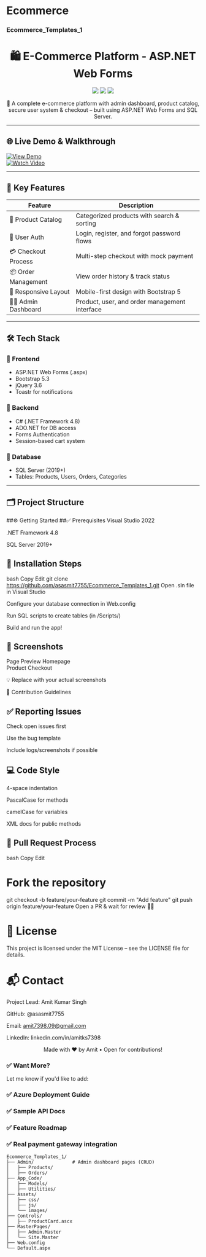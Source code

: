# Ecommerce
### Ecommerce_Templates_1

<h1 align="center">🛍️ E-Commerce Platform - ASP.NET Web Forms</h1>

<p align="center">
  <img src="https://img.shields.io/badge/ASP.NET-Web_Forms-blue" />
  <img src="https://img.shields.io/badge/License-MIT-green" />
  <img src="https://img.shields.io/github/last-commit/asasmit7755/Ecommerce_Templates_1" />
</p>

<p align="center">
  🚀 A complete e-commerce platform with admin dashboard, product catalog, secure user system & checkout – built using ASP.NET Web Forms and SQL Server.
</p>

---

## 🌐 Live Demo & Walkthrough

[![View Demo](https://img.shields.io/badge/View-Demo-brightgreen)](https://yourdemo.link)  
[![Watch Video](https://img.shields.io/badge/Watch-Video_Tutorial-red)](https://youtube.com/yourdemo)

---

## 📌 Key Features

| Feature              | Description                                          |
|----------------------|------------------------------------------------------|
| 🛒 Product Catalog    | Categorized products with search & sorting          |
| 🔐 User Auth          | Login, register, and forgot password flows          |
| 💳 Checkout Process   | Multi-step checkout with mock payment               |
| 📦 Order Management   | View order history & track status                   |
| 📱 Responsive Layout  | Mobile-first design with Bootstrap 5                |
| 🧑‍💻 Admin Dashboard    | Product, user, and order management interface        |

---

## 🛠 Tech Stack

### 🔷 Frontend
- ASP.NET Web Forms (.aspx)
- Bootstrap 5.3
- jQuery 3.6
- Toastr for notifications

### 🔶 Backend
- C# (.NET Framework 4.8)
- ADO.NET for DB access
- Forms Authentication
- Session-based cart system

### 🧩 Database
- SQL Server (2019+)
- Tables: Products, Users, Orders, Categories

---

## 🗂 Project Structure

##⚙️ Getting Started
##✅ Prerequisites
Visual Studio 2022

.NET Framework 4.8

SQL Server 2019+

## 🚀 Installation Steps
bash
Copy
Edit
git clone https://github.com/asasmit7755/Ecommerce_Templates_1.git
Open .sln file in Visual Studio

Configure your database connection in Web.config

Run SQL scripts to create tables (in /Scripts/)

Build and run the app!

## 📸 Screenshots
Page	Preview
Homepage	
Product	
Checkout	

💡 Replace with your actual screenshots

🤝 Contribution Guidelines
## ✅ Reporting Issues
Check open issues first

Use the bug template

Include logs/screenshots if possible

## 💻 Code Style
4-space indentation

PascalCase for methods

camelCase for variables

XML docs for public methods

## 🔀 Pull Request Process
bash
Copy
Edit
# Fork the repository
git checkout -b feature/your-feature
git commit -m "Add feature"
git push origin feature/your-feature
Open a PR & wait for review 👨‍💻

# 📜 License
This project is licensed under the MIT License – see the LICENSE file for details.

# 📬 Contact
Project Lead: Amit Kumar Singh

GitHub: @asasmit7755

Email: amit7398.09@gmail.com

LinkedIn: linkedin.com/in/amitks7398

<p align="center">Made with ❤️ by Amit • Open for contributions!</p>  

### ✅ Want More?
Let me know if you'd like to add:

### ✅ Azure Deployment Guide

### ✅ Sample API Docs

### ✅ Feature Roadmap

### ✅ Real payment gateway integration

```plaintext
Ecommerce_Templates_1/
├── Admin/              # Admin dashboard pages (CRUD)
│   ├── Products/
│   ├── Orders/
├── App_Code/
│   ├── Models/
│   ├── Utilities/
├── Assets/
│   ├── css/
│   ├── js/
│   └── images/
├── Controls/
│   ├── ProductCard.ascx
├── MasterPages/
│   ├── Admin.Master
│   └── Site.Master
├── Web.config
└── Default.aspx

